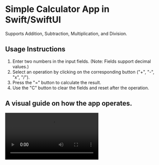 <h1>Simple Calculator App in Swift/SwiftUI</h1>
<p>Supports Addition, Subtraction, Multiplication, and Division.</p>
<h2>Usage Instructions</h2>
<ol>
  <li>Enter two numbers in the input fields. (Note: Fields support decimal values.)</li>
  <li>Select an operation by clicking on the corresponding button ("+", "-", "x", "/").</li>
  <li>Press the "=" button to calculate the result.</li>
  <li>Use the "C" button to clear the fields and reset after the operation.</li>
</ol>
<h2>A visual guide on how the app operates.</h2>
<video autoplay src="https://github.com/user-attachments/assets/75e9d688-d58a-4a1e-9c8b-1dacc0c53fbb" width="300" />
<p>Enjoy using the app!</p>


